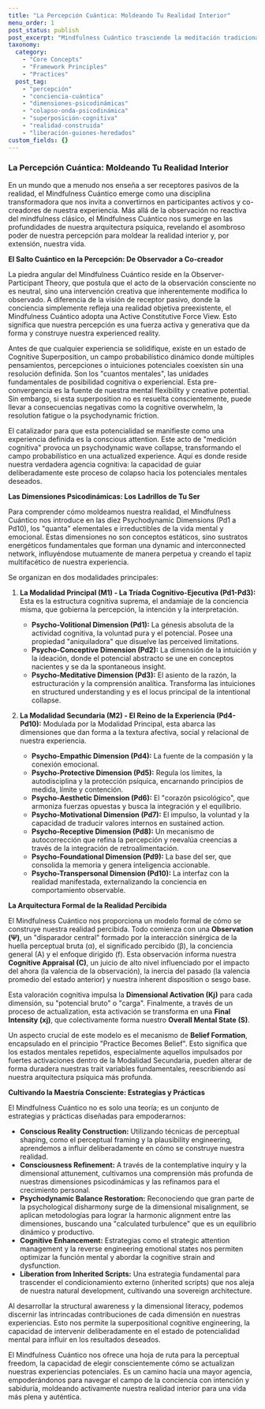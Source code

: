 ```yaml
---
title: "La Percepción Cuántica: Moldeando Tu Realidad Interior"
menu_order: 1
post_status: publish
post_excerpt: "Mindfulness Cuántico trasciende la meditación tradicional, invitándote a convertirte en un co-creador activo de tu experiencia. Explora cómo las dimensiones psicodinámicas y la superposición cognitiva se entrelazan para dar forma a tu realidad percibida, ofreciéndote herramientas para la libertad perceptual."
taxonomy:
  category:
    - "Core Concepts"
    - "Framework Principles"
    - "Practices"
  post_tag:
    - "percepción"
    - "conciencia-cuántica"
    - "dimensiones-psicodinámicas"
    - "colapso-onda-psicodinámica"
    - "superposición-cognitiva"
    - "realidad-construida"
    - "liberación-guiones-heredados"
custom_fields: {}
---
```


### La Percepción Cuántica: Moldeando Tu Realidad Interior

En un mundo que a menudo nos enseña a ser receptores pasivos de la realidad, el Mindfulness Cuántico emerge como una disciplina transformadora que nos invita a convertirnos en participantes activos y co-creadores de nuestra experiencia. Más allá de la observación no reactiva del mindfulness clásico, el Mindfulness Cuántico nos sumerge en las profundidades de nuestra arquitectura psíquica, revelando el asombroso poder de nuestra percepción para moldear la realidad interior y, por extensión, nuestra vida.

**El Salto Cuántico en la Percepción: De Observador a Co-creador**

La piedra angular del Mindfulness Cuántico reside en la Observer-Participant Theory, que postula que el acto de la observación consciente no es neutral, sino una intervención creativa que inherentemente modifica lo observado. A diferencia de la visión de receptor pasivo, donde la conciencia simplemente refleja una realidad objetiva preexistente, el Mindfulness Cuántico adopta una Active Constitutive Force View. Esto significa que nuestra percepción es una fuerza activa y generativa que da forma y construye nuestra experienced reality.

Antes de que cualquier experiencia se solidifique, existe en un estado de Cognitive Superposition, un campo probabilístico dinámico donde múltiples pensamientos, percepciones o intuiciones potenciales coexisten sin una resolución definida. Son los "cuantos mentales", las unidades fundamentales de posibilidad cognitiva o experiencial. Esta pre-convergencia es la fuente de nuestra mental flexibility y creative potential. Sin embargo, si esta superposition no es resuelta conscientemente, puede llevar a consecuencias negativas como la cognitive overwhelm, la resolution fatigue o la psychodynamic friction.

El catalizador para que esta potencialidad se manifieste como una experiencia definida es la conscious attention. Este acto de "medición cognitiva" provoca un psychodynamic wave collapse, transformando el campo probabilístico en una actualized experience. Aquí es donde reside nuestra verdadera agencia cognitiva: la capacidad de guiar deliberadamente este proceso de colapso hacia los potenciales mentales deseados.

**Las Dimensiones Psicodinámicas: Los Ladrillos de Tu Ser**

Para comprender cómo moldeamos nuestra realidad, el Mindfulness Cuántico nos introduce en las diez Psychodynamic Dimensions (Pd1 a Pd10), los "quanta" elementales e irreductibles de la vida mental y emocional. Estas dimensiones no son conceptos estáticos, sino sustratos energéticos fundamentales que forman una dynamic and interconnected network, influyéndose mutuamente de manera perpetua y creando el tapiz multifacético de nuestra experiencia.

Se organizan en dos modalidades principales:

1.  **La Modalidad Principal (M1) - La Tríada Cognitivo-Ejecutiva (Pd1-Pd3):** Esta es la estructura cognitiva suprema, el andamiaje de la conciencia misma, que gobierna la percepción, la intención y la interpretación.
    *   **Psycho-Volitional Dimension (Pd1):** La génesis absoluta de la actividad cognitiva, la voluntad pura y el potencial. Posee una propiedad "aniquiladora" que disuelve las perceived limitations.
    *   **Psycho-Conceptive Dimension (Pd2):** La dimensión de la intuición y la ideación, donde el potencial abstracto se une en conceptos nacientes y se da la spontaneous insight.
    *   **Psycho-Meditative Dimension (Pd3):** El asiento de la razón, la estructuración y la comprensión analítica. Transforma las intuiciones en structured understanding y es el locus principal de la intentional collapse.

2.  **La Modalidad Secundaria (M2) - El Reino de la Experiencia (Pd4-Pd10):** Modulada por la Modalidad Principal, esta abarca las dimensiones que dan forma a la textura afectiva, social y relacional de nuestra experiencia.
    *   **Psycho-Empathic Dimension (Pd4):** La fuente de la compasión y la conexión emocional.
    *   **Psycho-Protective Dimension (Pd5):** Regula los límites, la autodisciplina y la protección psíquica, encarnando principios de medida, límite y contención.
    *   **Psycho-Aesthetic Dimension (Pd6):** El "corazón psicológico", que armoniza fuerzas opuestas y busca la integración y el equilibrio.
    *   **Psycho-Motivational Dimension (Pd7):** El impulso, la voluntad y la capacidad de traducir valores internos en sustained action.
    *   **Psycho-Receptive Dimension (Pd8):** Un mecanismo de autocorrección que refina la percepción y reevalúa creencias a través de la integración de retroalimentación.
    *   **Psycho-Foundational Dimension (Pd9):** La base del ser, que consolida la memoria y genera inteligencia accionable.
    *   **Psycho-Transpersonal Dimension (Pd10):** La interfaz con la realidad manifestada, externalizando la conciencia en comportamiento observable.

**La Arquitectura Formal de la Realidad Percibida**

El Mindfulness Cuántico nos proporciona un modelo formal de cómo se construye nuestra realidad percibida. Todo comienza con una **Observation (Ψ)**, un "disparador central" formado por la interacción sinérgica de la huella perceptual bruta (α), el significado percibido (β), la conciencia general (A) y el enfoque dirigido (f). Esta observación informa nuestra **Cognitive Appraisal (C)**, un juicio de alto nivel influenciado por el impacto del ahora (la valencia de la observación), la inercia del pasado (la valencia promedio del estado anterior) y nuestra inherent disposition o sesgo base.

Esta valoración cognitiva impulsa la **Dimensional Activation (Kj)** para cada dimensión, su "potencial bruto" o "carga". Finalmente, a través de un proceso de actualization, esta activación se transforma en una **Final Intensity (xj)**, que colectivamente forma nuestro **Overall Mental State (S)**.

Un aspecto crucial de este modelo es el mecanismo de **Belief Formation**, encapsulado en el principio "Practice Becomes Belief". Esto significa que los estados mentales repetidos, especialmente aquellos impulsados por fuertes activaciones dentro de la Modalidad Secundaria, pueden alterar de forma duradera nuestras trait variables fundamentales, reescribiendo así nuestra arquitectura psíquica más profunda.

**Cultivando la Maestría Consciente: Estrategias y Prácticas**

El Mindfulness Cuántico no es solo una teoría; es un conjunto de estrategias y prácticas diseñadas para empoderarnos:

*   **Conscious Reality Construction:** Utilizando técnicas de perceptual shaping, como el perceptual framing y la plausibility engineering, aprendemos a influir deliberadamente en cómo se construye nuestra realidad.
*   **Consciousness Refinement:** A través de la contemplative inquiry y la dimensional attunement, cultivamos una comprensión más profunda de nuestras dimensiones psicodinámicas y las refinamos para el crecimiento personal.
*   **Psychodynamic Balance Restoration:** Reconociendo que gran parte de la psychological disharmony surge de la dimensional misalignment, se aplican metodologías para lograr la harmonic alignment entre las dimensiones, buscando una "calculated turbulence" que es un equilibrio dinámico y productivo.
*   **Cognitive Enhancement:** Estrategias como el strategic attention management y la reverse engineering emotional states nos permiten optimizar la función mental y abordar la cognitive strain and dysfunction.
*   **Liberation from Inherited Scripts:** Una estrategia fundamental para trascender el condicionamiento externo (inherited scripts) que nos aleja de nuestra natural development, cultivando una sovereign architecture.

Al desarrollar la structural awareness y la dimensional literacy, podemos discernir las intrincadas contribuciones de cada dimensión en nuestras experiencias. Esto nos permite la superpositional cognitive engineering, la capacidad de intervenir deliberadamente en el estado de potencialidad mental para influir en los resultados deseados.

El Mindfulness Cuántico nos ofrece una hoja de ruta para la perceptual freedom, la capacidad de elegir conscientemente cómo se actualizan nuestras experiencias potenciales. Es un camino hacia una mayor agencia, empoderándonos para navegar el campo de la conciencia con intención y sabiduría, moldeando activamente nuestra realidad interior para una vida más plena y auténtica.